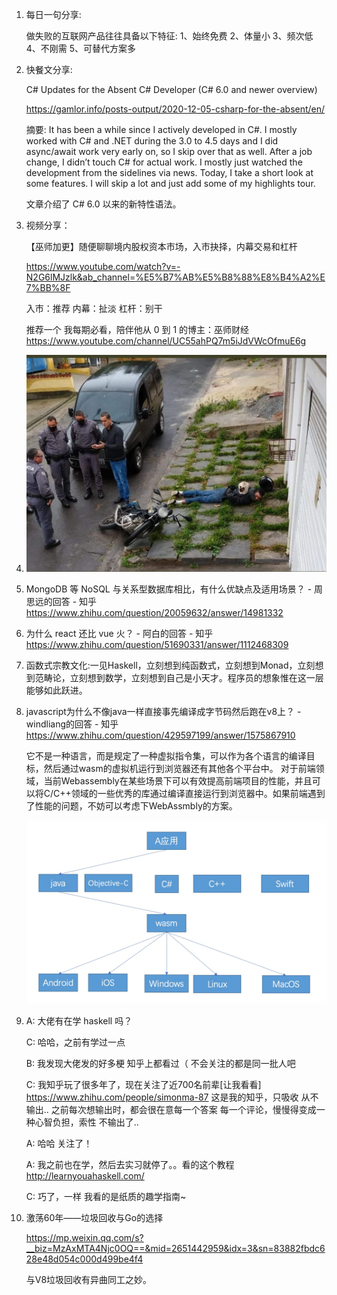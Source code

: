1. 每日一句分享:

   做失败的互联网产品往往具备以下特征: 
   1、始终免费 
   2、体量小 
   3、频次低 
   4、不刚需 
   5、可替代方案多
   
2. 快餐文分享:

   C# Updates for the Absent C# Developer (C# 6.0 and newer overview)

   https://gamlor.info/posts-output/2020-12-05-csharp-for-the-absent/en/

   摘要: It has been a while since I actively developed in C#. I mostly worked with C# and .NET during the 3.0 to 4.5 days and I did async/await work very early on, so I skip over that as well. After a job change, I didn’t touch C# for actual work. I mostly just watched the development from the sidelines via news. Today, I take a short look at some features. I will skip a lot and just add some of my highlights tour.

   文章介绍了 C# 6.0 以来的新特性语法。

3. 视频分享：

   【巫师加更】随便聊聊境内股权资本市场，入市抉择，内幕交易和杠杆

   https://www.youtube.com/watch?v=-N2G6lMJzlk&ab_channel=%E5%B7%AB%E5%B8%88%E8%B4%A2%E7%BB%8F

   入市：推荐 
   内幕：扯淡 
   杠杆：别干

   推荐一个 我每期必看，陪伴他从 0 到 1 的博主：巫师财经
   https://www.youtube.com/channel/UC55ahPQ7m5iJdVWcOfmuE6g

4. ![image-20201206153751981](docs/image-20201206153751981.png)

5. MongoDB 等 NoSQL 与关系型数据库相比，有什么优缺点及适用场景？ - 周思远的回答 - 知乎 https://www.zhihu.com/question/20059632/answer/14981332

6. 为什么 react 还比 vue 火？ - 阿白的回答 - 知乎 https://www.zhihu.com/question/51690331/answer/1112468309

7. 函数式宗教文化:一见Haskell，立刻想到纯函数式，立刻想到Monad，立刻想到范畴论，立刻想到数学，立刻想到自己是小天才。程序员的想象惟在这一层能够如此跃进。

8. javascript为什么不像java一样直接事先编译成字节码然后跑在v8上？ - windliang的回答 - 知乎 https://www.zhihu.com/question/429597199/answer/1575867910

   它不是一种语言，而是规定了一种虚拟指令集，可以作为各个语言的编译目标，然后通过wasm的虚拟机运行到浏览器还有其他各个平台中。
   对于前端领域，当前Webassembly在某些场景下可以有效提高前端项目的性能，并且可以将C/C++领域的一些优秀的库通过编译直接运行到浏览器中。如果前端遇到了性能的问题，不妨可以考虑下WebAssmbly的方案。

   ![image-20201207225633527](docs/image-20201207225633527.png)

9. A: 大佬有在学 haskell 吗？

   C: 哈哈，之前有学过一点

   B: 我发现大佬发的好多梗 知乎上都看过（ 不会关注的都是同一批人吧

   C: 我知乎玩了很多年了，现在关注了近700名前辈[让我看看] https://www.zhihu.com/people/simonma-87 这是我的知乎，只吸收 从不输出.. 之前每次想输出时，都会很在意每一个答案 每一个评论，慢慢得变成一种心智负担，索性 不输出了..

   A: 哈哈 关注了！ 

   A: 我之前也在学，然后去实习就停了。。看的这个教程 http://learnyouahaskell.com/

   C: 巧了，一样 我看的是纸质的趣学指南~

10. 激荡60年——垃圾回收与Go的选择

    https://mp.weixin.qq.com/s?__biz=MzAxMTA4Njc0OQ==&mid=2651442959&idx=3&sn=83882fbdc628e48d054c000d499be4f4

    与V8垃圾回收有异曲同工之妙。

